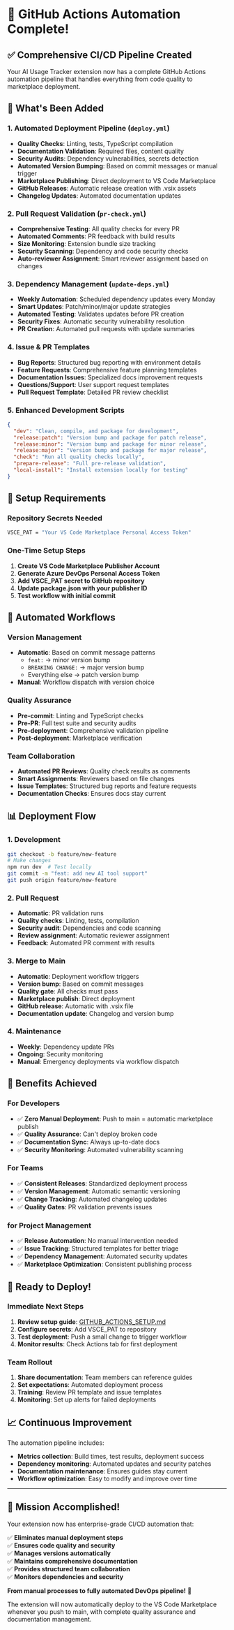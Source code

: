 # 🎉 GitHub Actions Automation Complete!

## ✅ Comprehensive CI/CD Pipeline Created

Your AI Usage Tracker extension now has a complete GitHub Actions automation pipeline that handles everything from code quality to marketplace deployment.

## 🚀 What's Been Added

### 1. Automated Deployment Pipeline (`deploy.yml`)
- **Quality Checks**: Linting, tests, TypeScript compilation
- **Documentation Validation**: Required files, content quality
- **Security Audits**: Dependency vulnerabilities, secrets detection
- **Automated Version Bumping**: Based on commit messages or manual trigger
- **Marketplace Publishing**: Direct deployment to VS Code Marketplace
- **GitHub Releases**: Automatic release creation with .vsix assets
- **Changelog Updates**: Automated documentation updates

### 2. Pull Request Validation (`pr-check.yml`)
- **Comprehensive Testing**: All quality checks for every PR
- **Automated Comments**: PR feedback with build results
- **Size Monitoring**: Extension bundle size tracking
- **Security Scanning**: Dependency and code security checks
- **Auto-reviewer Assignment**: Smart reviewer assignment based on changes

### 3. Dependency Management (`update-deps.yml`)
- **Weekly Automation**: Scheduled dependency updates every Monday
- **Smart Updates**: Patch/minor/major update strategies
- **Automated Testing**: Validates updates before PR creation
- **Security Fixes**: Automatic security vulnerability resolution
- **PR Creation**: Automated pull requests with update summaries

### 4. Issue & PR Templates
- **Bug Reports**: Structured bug reporting with environment details
- **Feature Requests**: Comprehensive feature planning templates
- **Documentation Issues**: Specialized docs improvement requests
- **Questions/Support**: User support request templates
- **Pull Request Template**: Detailed PR review checklist

### 5. Enhanced Development Scripts
```json
{
  "dev": "Clean, compile, and package for development",
  "release:patch": "Version bump and package for patch release",
  "release:minor": "Version bump and package for minor release", 
  "release:major": "Version bump and package for major release",
  "check": "Run all quality checks locally",
  "prepare-release": "Full pre-release validation",
  "local-install": "Install extension locally for testing"
}
```

## 🔧 Setup Requirements

### Repository Secrets Needed
```bash
VSCE_PAT = "Your VS Code Marketplace Personal Access Token"
```

### One-Time Setup Steps
1. **Create VS Code Marketplace Publisher Account**
2. **Generate Azure DevOps Personal Access Token**
3. **Add VSCE_PAT secret to GitHub repository**
4. **Update package.json with your publisher ID**
5. **Test workflow with initial commit**

## 🎯 Automated Workflows

### Version Management
- **Automatic**: Based on commit message patterns
  - `feat:` → minor version bump
  - `BREAKING CHANGE:` → major version bump
  - Everything else → patch version bump
- **Manual**: Workflow dispatch with version choice

### Quality Assurance
- **Pre-commit**: Linting and TypeScript checks
- **Pre-PR**: Full test suite and security audits
- **Pre-deployment**: Comprehensive validation pipeline
- **Post-deployment**: Marketplace verification

### Team Collaboration
- **Automated PR Reviews**: Quality check results as comments
- **Smart Assignments**: Reviewers based on file changes
- **Issue Templates**: Structured bug reports and feature requests
- **Documentation Checks**: Ensures docs stay current

## 📊 Deployment Flow

### 1. Development
```bash
git checkout -b feature/new-feature
# Make changes
npm run dev  # Test locally
git commit -m "feat: add new AI tool support"
git push origin feature/new-feature
```

### 2. Pull Request
- **Automatic**: PR validation runs
- **Quality checks**: Linting, tests, compilation
- **Security audit**: Dependencies and code scanning
- **Review assignment**: Automatic reviewer assignment
- **Feedback**: Automated PR comment with results

### 3. Merge to Main
- **Automatic**: Deployment workflow triggers
- **Version bump**: Based on commit messages
- **Quality gate**: All checks must pass
- **Marketplace publish**: Direct deployment
- **GitHub release**: Automatic with .vsix file
- **Documentation update**: Changelog and version bump

### 4. Maintenance
- **Weekly**: Dependency update PRs
- **Ongoing**: Security monitoring
- **Manual**: Emergency deployments via workflow dispatch

## 🎉 Benefits Achieved

### For Developers
- ✅ **Zero Manual Deployment**: Push to main = automatic marketplace publish
- ✅ **Quality Assurance**: Can't deploy broken code
- ✅ **Documentation Sync**: Always up-to-date docs
- ✅ **Security Monitoring**: Automated vulnerability scanning

### For Teams
- ✅ **Consistent Releases**: Standardized deployment process
- ✅ **Version Management**: Automatic semantic versioning
- ✅ **Change Tracking**: Automated changelog updates
- ✅ **Quality Gates**: PR validation prevents issues

### for Project Management
- ✅ **Release Automation**: No manual intervention needed
- ✅ **Issue Tracking**: Structured templates for better triage
- ✅ **Dependency Management**: Automated security updates
- ✅ **Marketplace Optimization**: Consistent publishing process

## 🚀 Ready to Deploy!

### Immediate Next Steps
1. **Review setup guide**: [GITHUB_ACTIONS_SETUP.md](GITHUB_ACTIONS_SETUP.md)
2. **Configure secrets**: Add VSCE_PAT to repository
3. **Test deployment**: Push a small change to trigger workflow
4. **Monitor results**: Check Actions tab for first deployment

### Team Rollout
1. **Share documentation**: Team members can reference guides
2. **Set expectations**: Automated deployment process
3. **Training**: Review PR template and issue templates
4. **Monitoring**: Set up alerts for failed deployments

## 📈 Continuous Improvement

The automation pipeline includes:
- **Metrics collection**: Build times, test results, deployment success
- **Dependency monitoring**: Automated updates and security patches
- **Documentation maintenance**: Ensures guides stay current
- **Workflow optimization**: Easy to modify and improve over time

---

## 🎯 Mission Accomplished!

Your extension now has enterprise-grade CI/CD automation that:

✅ **Eliminates manual deployment steps**  
✅ **Ensures code quality and security**  
✅ **Manages versions automatically**  
✅ **Maintains comprehensive documentation**  
✅ **Provides structured team collaboration**  
✅ **Monitors dependencies and security**  

**From manual processes to fully automated DevOps pipeline!** 🚀

The extension will now automatically deploy to the VS Code Marketplace whenever you push to main, with complete quality assurance and documentation management.
